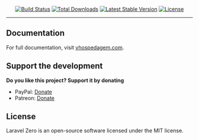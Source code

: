

<p align="center">
  <a href="https://github.com/laravel-zero/framework/actions"><img src="https://github.com/vhospedagem/laravel-zero-installer/actions/workflows/tests.yml/badge.svg" alt="Build Status" /></a>
  <a href="https://packagist.org/packages/vhospedagem/framework"><img src="https://img.shields.io/packagist/dt/vhospedagem/framework.svg" alt="Total Downloads" /></a>
  <a href="https://packagist.org/packages/vhospedagem/framework"><img src="https://img.shields.io/packagist/v/vhospedagem/framework.svg?label=stable" alt="Latest Stable Version" /></a>
  <a href="https://packagist.org/packages/vhospedagem/framework"><img src="https://img.shields.io/packagist/l/vhospedagem/framework.svg" alt="License" /></a>
</p>

------

## Documentation

For full documentation, visit [vhospedagem.com](https://vhospedagem.com/).

## Support the development
**Do you like this project? Support it by donating**

- PayPal: [Donate](https://www.paypal.com/ncp/payment/L9V259B3DVPEU)
- Patreon: [Donate](https://www.patreon.com/vhospedagem)

## License

Laravel Zero is an open-source software licensed under the MIT license.
